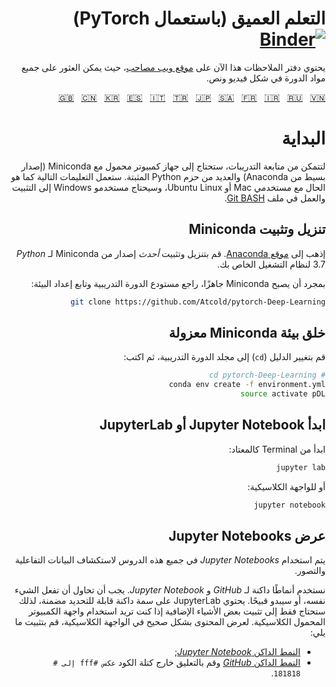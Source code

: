 <span dir="rtl" align="right">

<!-- Deep Learning (with PyTorch)
-->
# التعلم العميق (باستعمال PyTorch) [![Binder](https://mybinder.org/badge_logo.svg)](https://mybinder.org/v2/gh/Atcold/pytorch-Deep-Learning/master)

<!-- This notebook repository now has a [companion website](https://atcold.github.io/pytorch-Deep-Learning/), where all the course material can be found in video and textual format.
-->
يحتوي دفتر الملاحظات هذا الآن على [موقع ويب مصاحب](https://atcold.github.io/pytorch-Deep-Learning/ar/)، حيث يمكن العثور على جميع مواد الدورة في شكل فيديو ونص.


<!-- English - Mandarin - Korean - Spanish - Italian - Turkish - Japanese - Arabic - French - Farsi - Russian - Vietnameses -->
[🇬🇧](https://github.com/Atcold/pytorch-Deep-Learning/blob/master/README.md) &nbsp; [🇨🇳](https://github.com/Atcold/pytorch-Deep-Learning/blob/master/docs/zh/README-ZH.md) &nbsp; [🇰🇷](https://github.com/Atcold/pytorch-Deep-Learning/blob/master/docs/ko/README-KO.md) &nbsp; [🇪🇸](https://github.com/Atcold/pytorch-Deep-Learning/blob/master/docs/es/README-ES.md) &nbsp; [🇮🇹](https://github.com/Atcold/pytorch-Deep-Learning/blob/master/docs/it/README-IT.md) &nbsp; [🇹🇷](https://github.com/Atcold/pytorch-Deep-Learning/blob/master/docs/tr/README-TR.md) &nbsp; [🇯🇵](https://github.com/Atcold/pytorch-Deep-Learning/blob/master/docs/ja/README-JA.md) &nbsp; [🇸🇦](https://github.com/Atcold/pytorch-Deep-Learning/blob/master/docs/ar/README-AR.md) &nbsp; [🇫🇷](https://github.com/Atcold/pytorch-Deep-Learning/blob/master/docs/fr/README-FR.md) &nbsp; [🇮🇷](https://github.com/Atcold/pytorch-Deep-Learning/blob/master/docs/fa/README-FA.md) &nbsp; [🇷🇺](https://github.com/Atcold/pytorch-Deep-Learning/blob/master/docs/ru/README-RU.md) &nbsp; [🇻🇳](https://github.com/Atcold/pytorch-Deep-Learning/blob/patch-1/docs/vi/README-VI.md)

<!-- Getting started
-->
# البداية

<!-- To be able to follow the exercises, you are going to need a laptop with Miniconda (a minimal version of Anaconda) and several Python packages installed.
The following instruction would work as is for Mac or Ubuntu Linux users, Windows users would need to install and work in the [Git BASH](https://gitforwindows.org/) terminal.
-->
لتتمكن من متابعة التدريبات، ستحتاج إلى جهاز كمبيوتر محمول مع Miniconda (إصدار بسيط من Anaconda) والعديد من حزم Python المثبتة.
ستعمل التعليمات التالية كما هو الحال مع مستخدمي Mac أو Ubuntu Linux، وسيحتاج مستخدمو Windows إلى التثبيت والعمل في ملف [Git BASH](https://gitforwindows.org/).

<!-- Download and install Miniconda
-->
## تنزيل وتثبيت Miniconda

<!-- Please go to the [Anaconda website](https://conda.io/miniconda.html).
Download and install *the latest* Miniconda version for *Python* 3.7 for your operating system.
-->
إذهب إلى [موقع Anaconda](https://conda.io/miniconda.html).
قم بتنزيل وتثبيت *أحدث* إصدار من Miniconda لـ *Python* 3.7 لنظام التشغيل الخاص بك.

<!-- Once Miniconda is ready, checkout the course repository and proceed with setting up the environment:
-->
بمجرد أن يصبح Miniconda جاهزًا، راجع مستودع الدورة التدريبية وتابع إعداد البيئة:

```bash
git clone https://github.com/Atcold/pytorch-Deep-Learning
```

<!-- Create isolated Miniconda environment
-->
## خلق بيئة Miniconda معزولة

<!-- Change directory (`cd`) into the course folder, then type:
-->
قم بتغيير الدليل (`cd`) إلى مجلد الدورة التدريبية، ثم اكتب:

```bash
# cd pytorch-Deep-Learning
conda env create -f environment.yml
source activate pDL
```

<!-- Start Jupyter Notebook or JupyterLab
-->
## ابدأ Jupyter Notebook أو JupyterLab

<!-- Start from terminal as usual:
-->
ابدأ من Terminal كالمعتاد:

```bash
jupyter lab
```

<!-- Or, for the classic interface:
-->
أو للواجهة الكلاسيكية:

```bash
jupyter notebook
```

<!-- Notebooks visualisation
-->
## عرض Jupyter Notebooks

<!-- *Jupyter Notebooks* are used throughout these lectures for interactive data exploration and visualisation.
-->
يتم استخدام *Jupyter Notebooks* في جميع هذه الدروس لاستكشاف البيانات التفاعلية والتصور.

<!-- We use dark styles for both *GitHub* and *Jupyter Notebook*.
You should try to do the same, or they will look ugly.
JupyterLab has a built-in selectable dark theme, so you only need to install something if you want to use the classic notebook interface.
To see the content appropriately in the classic interface install the following:
-->
نستخدم أنماطًا داكنة لـ *GitHub* و *Jupyter Notebook*.
يجب أن تحاول أن تفعل الشيء نفسه، أو سيبدو قبيحًا.
يحتوي JupyterLab على سمة داكنة قابلة للتحديد مضمنة، لذلك ستحتاج فقط إلى تثبيت بعض الأشياء الإضافية إذا كنت تريد استخدام واجهة الكمبيوتر المحمول الكلاسيكية.
لعرض المحتوى بشكل صحيح في الواجهة الكلاسيكية، قم بتثبيت ما يلي:

<!--  - [*Jupyter Notebook* dark theme](https://userstyles.org/styles/153443/jupyter-notebook-dark);
 - [*GitHub* dark theme](https://userstyles.org/styles/37035/github-dark) and comment out the `invert #fff to #181818` code block.
-->
 - [النمط الداكن *Jupyter Notebook*](https://userstyles.org/styles/153443/jupyter-notebook-dark);
 - [النمط الداكن *GitHub*](https://userstyles.org/styles/37035/github-dark) وقم بالتعليق خارج كتلة الكود `عكس #fff إلى # 181818`.


</span>
